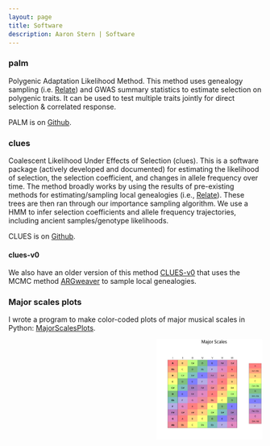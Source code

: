```yaml
---
layout: page
title: Software 
description: Aaron Stern | Software 
---
```


### palm

Polygenic Adaptation Likelihood Method. This method uses genealogy sampling (i.e. <a href = "https://myersgroup.github.io/relate/">Relate</a>) and GWAS summary statistics to estimate selection on polygenic traits. It can be used to test multiple traits jointly for direct selection & correlated response. 

PALM is on <a href = "https://github.com/35ajstern/palm">Github</a>. 

### clues 

Coalescent Likelihood Under Effects of Selection (clues). This is a software package (actively developed and documented) for estimating the likelihood of selection, the selection coefficient, and changes in allele frequency over time. The method broadly works by using the results of pre-existing methods for estimating/sampling local genealogies (i.e., <a href = "https://myersgroup.github.io/relate/">Relate</a>). These trees are then ran through our importance sampling algorithm. We use a HMM to infer selection coefficients and allele frequency trajectories, including ancient samples/genotype likelihoods. 

CLUES is on <a href = "https://github.com/35ajstern/clues">Github</a>.

#### clues-v0

We also have an older version of this method <a href = "https://github.com/35ajstern/clues-v0">CLUES-v0</a> that uses the MCMC method <a href = "https://github.com/mjhubisz/argweaver">ARGweaver</a> to sample local genealogies.

### Major scales plots

I wrote a program to make color-coded plots of major musical scales in Python: <a href = "https://github.com/35ajstern/MajorScalesPlots">MajorScalesPlots</a>.

<img style="float: right;" src="../assets/scales_alpha1.png" width="210"> 

